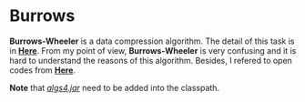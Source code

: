 # Burrows

**Burrows-Wheeler** is a data compression algorithm. The detail of this task is in [**Here**](https://coursera.cs.princeton.edu/algs4/assignments/burrows/specification.php). From my point of view, **Burrows-Wheeler** is very confusing and it is hard to understand the reasons of this algorithm. Besides, I refered to open codes from [**Here**](https://github.com/mingyueanyao/algorithms-princeton-coursera/blob/master/Codes%20of%20Programming%20Assignments/part2/pa5-burrows/BurrowsWheeler.java).

**Note** that [*algs4.jar*](../) need to be added into the classpath.